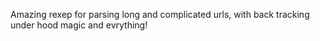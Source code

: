 Amazing rexep for parsing long and complicated urls, with back tracking under hood magic and evrything!
